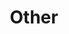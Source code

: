 ---
layout: page
title: Other
nav: true
nav_order: 6
dropdown: true
children:
    - title: ArxivSpot
      permalink: /arxiv/
    - title: Notes
      permalink: /notes/
    # - title: divider
---